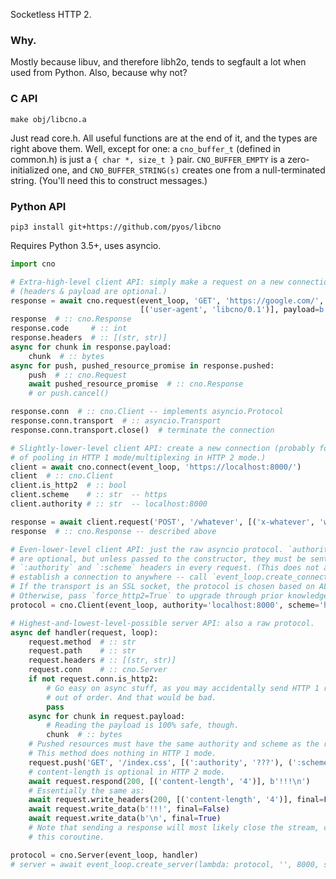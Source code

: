 Socketless HTTP 2.

### Why.

Mostly because libuv, and therefore libh2o, tends to segfault a lot when used
from Python. Also, because why not?

### C API

`make obj/libcno.a`

Just read core.h. All useful functions are at the end of it, and the types are right
above them. Well, except for one: a `cno_buffer_t` (defined in common.h) is just
a `{ char *, size_t }` pair. `CNO_BUFFER_EMPTY` is a zero-initialized one, and
`CNO_BUFFER_STRING(s)` creates one from a null-terminated string. (You'll need this
to construct messages.)

### Python API

`pip3 install git+https://github.com/pyos/libcno`

Requires Python 3.5+, uses asyncio.

```python
import cno

# Extra-high-level client API: simply make a request on a new connection.
# (headers & payload are optional.)
response = await cno.request(event_loop, 'GET', 'https://google.com/',
                             [('user-agent', 'libcno/0.1')], payload=b'')
response  # :: cno.Response
response.code     # :: int
response.headers  # :: [(str, str)]
async for chunk in response.payload:
    chunk  # :: bytes
async for push, pushed_resource_promise in response.pushed:
    push  # :: cno.Request
    await pushed_resource_promise  # :: cno.Response
    # or push.cancel()

response.conn  # :: cno.Client -- implements asyncio.Protocol
response.conn.transport  # :: asyncio.Transport
response.conn.transport.close()  # terminate the connection

# Slightly-lower-level client API: create a new connection (probably for the purposes
# of pooling in HTTP 1 mode/multiplexing in HTTP 2 mode.)
client = await cno.connect(event_loop, 'https://localhost:8000/')
client  # :: cno.Client
client.is_http2  # :: bool
client.scheme    # :: str  -- https
client.authority # :: str  -- localhost:8000

response = await client.request('POST', '/whatever', [('x-whatever', 'whatever')], b'...')
response  # :: cno.Response -- described above

# Even-lower-level client API: just the raw asyncio protocol. `authority` and `scheme`
# are optional, but unless passed to the constructor, they must be sent as
# `:authority` and `:scheme` headers in every request. (This does not actually
# establish a connection to anywhere -- call `event_loop.create_connection`.)
# If the transport is an SSL socket, the protocol is chosen based on ALPN/NPN data.
# Otherwise, pass `force_http2=True` to upgrade through prior knowledge.
protocol = cno.Client(event_loop, authority='localhost:8000', scheme='https')

# Highest-and-lowest-level-possible server API: also a raw protocol.
async def handler(request, loop):
    request.method  # :: str
    request.path    # :: str
    request.headers # :: [(str, str)]
    request.conn    # :: cno.Server
    if not request.conn.is_http2:
        # Go easy on async stuff, as you may accidentally send HTTP 1 responses
        # out of order. And that would be bad.
        pass
    async for chunk in request.payload:
        # Reading the payload is 100% safe, though.
        chunk  # :: bytes
    # Pushed resources must have the same authority and scheme as the request.
    # This method does nothing in HTTP 1 mode.
    request.push('GET', '/index.css', [(':authority', '???'), (':scheme', '???')])
    # content-length is optional in HTTP 2 mode.
    await request.respond(200, [('content-length', '4')], b'!!!\n')
    # Essentially the same as:
    await request.write_headers(200, [('content-length', '4')], final=False)
    await request.write_data(b'!!!', final=False)
    await request.write_data(b'\n', final=True)
    # Note that sending a response will most likely close the stream, cancelling
    # this coroutine.

protocol = cno.Server(event_loop, handler)
# server = await event_loop.create_server(lambda: protocol, '', 8000, ssl=...)
```
